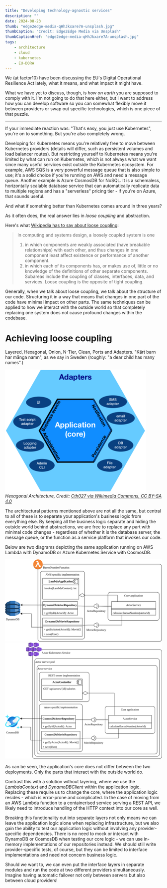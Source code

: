 ```yaml
---
title: "Developing technology-agnostic services"
description: ""
date: 2024-08-23
thumb: "edge2edge-media-qHhJkxare7A-unsplash.jpg"
thumbCaption: "Credit: Edge2Edge Media via Unsplash"
thumbCaptionHref: "edge2edge-media-qHhJkxare7A-unsplash.jpg"
tags: 
    - architecture
    - cloud
    - kubernetes
    - EU-DORA
---
```



We (at factor10) have been discussing the EU's Digital Operational Resilience Act lately,
what it means, and what impact it might have.

What we have yet to discuss, though, is _how on earth_ you are supposed to comply with it.
I'm not going to do that here either,
but I want to address how you can develop software so you can somewhat flexibly move it between providers or swap out specific technologies,
which is one piece of that puzzle.

---

If your immediate reaction was: "That's easy, you just use Kubernetes",
you're on to something.
But you're also completely wrong.

Developing for Kubernetes means you're relatively free to move between Kubernetes providers
(details will differ, such as persistent volumes and load balancer routes).
But restricting yourself to Kubernetes means you're limited by what can run on Kubernetes,
which is not always what we want since many useful services exist outside the Kubernetes ecosystem.
For example, AWS SQS is a very powerful message queue that is also simple to use; it's a solid choice if you're running on AWS and need a message queue.
Another example is Azure CosmosDB for NoSQL. It is a schemaless, horizontally scalable database service that can automatically replicate data to multiple regions and has a "serverless" pricing tier - if you're on Azure, that sounds useful.

And what if something better than Kubernetes comes around in three years?

As it often does, the real answer lies in _loose coupling_ and abstraction.

Here's what [Wikipedia has to say about loose coupling](https://en.wikipedia.org/wiki/Loose_coupling):

> In computing and systems design, a loosely coupled system is one
> 1. in which components are weakly associated (have breakable relationships) with each other, and thus changes in one component least affect existence or performance of another component.
> 2. in which each of its components has, or makes use of, little or no knowledge of the definitions of other separate components. Subareas include the coupling of classes, interfaces, data, and services. Loose coupling is the opposite of tight coupling.

Generally, when we talk about loose coupling, we talk about the structure of our code.
Structuring it in a way that means that changes in one part of the code have minimal impact on other parts.
The same techniques can be applied to how we interact with the outside world
so that completely replacing one system does not cause profound changes within the codebase.

# Achieving loose coupling

Layered, Hexagonal, Onion, N-Tier, Clean, Ports and Adapters.
"Kärt barn har många namn", as we say in Sweden
(roughly: "a dear child has many names".)

<div class="flex flex-col justify-center items-center">
    <img src="hexagonal-architecture.svg" />
    <div class="text-center">
        <em>Hexagonal Architecture, Credit: <a href="https://commons.wikimedia.org/wiki/File:Hexagonal_Architecture.svg">Cth027 via Wikimedia Commons, CC BY-SA 4.0</a></em>
    </div>
</div>

The architectural patterns mentioned above are not all the same,
but central to all of these is to separate your application's business logic from everything else.
By keeping all the business logic separate and hiding the outside world behind abstractions,
we are free to replace any part with minimal code changes -
regardless of whether it is the database server, the message queue, or the function as a service platform that invokes our code.

Below are two diagrams depicting the same application running on AWS Lambda with DynamoDB or Azure Kubernetes Service with CosmosDB.

<img src="layered architecture-AWS Lambda.svg" />
<img src="layered architecture-Azure AKS.svg" />

As can be seen, the application's core does not differ between the two deployments. Only the parts that interact with the outside world do.

Contrast this with a solution without layering, where we use the _LambdaContext_ and _DynamoDBClient_ within the application logic.
Replacing these require us to change the core,
where the application logic resides -
which is error-prone and complicated.
In the case of moving from an AWS Lambda function to a containerised service serving a REST API,
we likely need to introduce handling of the HTTP context into our core as well.

Breaking this functionality out into separate layers not only means we can leave the application logic alone when replacing infrastructure,
but we also gain the ability to test our application logic without involving any provider-specific dependencies.
There is no need to mock or interact with DynamoDB or CosmosDB when testing our core logic -
we can use in-memory implementations of our repositories instead.
We should still write provider-specific tests, of course, but they can be limited to interface implementations and need not concern business logic.

Should we want to,
we can even put the interface layers in separate modules and run the code at two different providers simultaneously.
Imagine having automatic failover not only between servers but also between cloud providers!